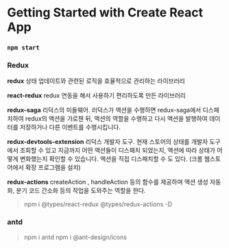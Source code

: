 # Getting Started with Create React App

### `npm start`

### Redux

**redux**
상태 업데이트와 관련된 로직을 효율적으로 관리하는 라이브러리

**react-redux**
redux 연동을 해서 사용하기 편리하도록 만든 라이브러리

**redux-saga**
리덕스의 미들웨어.
러덕스가 액션을 수행하면 redux-saga에서 디스패치하여 redux의 액션을 가로챈 뒤,
액션의 역할을 수행하고 다시 액션을 발행하여 데이터를 저장하거나 다른 이벤트를 수행시킵니다.

**redux-devtools-extension**
리덕스 개발자 도구.
현재 스토어의 상태를 개발자 도구에서 조회할 수 있고 지금까지 어떤 액션들이 디스패치 되었는지, 액션에 따라 상태가 어떻게 변화했는지 확인할 수 있습니다. 액션을 직접 디스패치할 수 도 있다.
(크롬 웹스토어에서 확장 프로그램을 설치)

**redux-actions**
createAction , handleAction 등의 함수를 제공하며 액션 생성 자동화, 분기 코드 간소화 등의 작업을 도와주는 역할을 한다.

> npm i @types/react-redux @types/redux-actions -D

### antd

> npm i antd
> npm i @ant-design/icons
